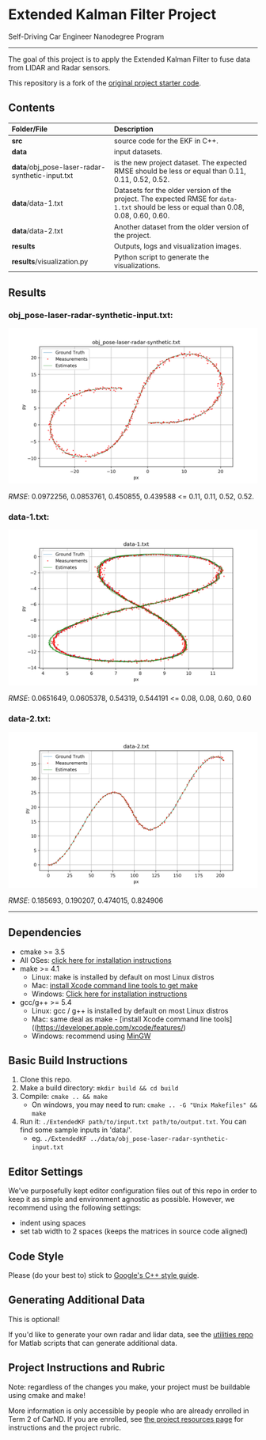# Extended Kalman Filter Project

Self-Driving Car Engineer Nanodegree Program

--- 

The goal of this project is to apply the Extended Kalman Filter to fuse data from LIDAR and Radar sensors. 

This repository is a fork of the [original project starter code](https://github.com/udacity/CarND-Extended-Kalman-Filter-Project).


## Contents

| Folder/File | Description | 
|:------------|:------------|
| **src**  | source code for the EKF in C++. |
| **data** | input datasets. |
| **data**/obj_pose-laser-radar-synthetic-input.txt | is the new project dataset. The expected RMSE should be less or equal than 0.11, 0.11, 0.52, 0.52.
| **data**/data-1.txt | Datasets for the older version of the project. The expected RMSE for `data-1.txt` should be less or equal than 0.08, 0.08, 0.60, 0.60. |
| **data**/data-2.txt | Another dataset from the older version of the project. |
| **results** | Outputs, logs and visualization images. |
| **results**/visualization.py | Python script to generate the visualizations. |

## Results

### obj_pose-laser-radar-synthetic-input.txt:

![](results/obj_pose-laser-radar-synthetic.png)

*RMSE*: 0.0972256, 0.0853761, 0.450855, 0.439588 <= 0.11, 0.11, 0.52, 0.52.

### data-1.txt:

![](results/data-1.png)

*RMSE*: 0.0651649, 0.0605378, 0.54319, 0.544191 <=  0.08, 0.08, 0.60, 0.60

### data-2.txt:

![](results/data-2.png)

*RMSE*: 0.185693, 0.190207, 0.474015, 0.824906

---

## Dependencies

* cmake >= 3.5
 * All OSes: [click here for installation instructions](https://cmake.org/install/)
* make >= 4.1
  * Linux: make is installed by default on most Linux distros
  * Mac: [install Xcode command line tools to get make](https://developer.apple.com/xcode/features/)
  * Windows: [Click here for installation instructions](http://gnuwin32.sourceforge.net/packages/make.htm)
* gcc/g++ >= 5.4
  * Linux: gcc / g++ is installed by default on most Linux distros
  * Mac: same deal as make - [install Xcode command line tools]((https://developer.apple.com/xcode/features/)
  * Windows: recommend using [MinGW](http://www.mingw.org/)

## Basic Build Instructions

1. Clone this repo.
2. Make a build directory: `mkdir build && cd build`
3. Compile: `cmake .. && make` 
   * On windows, you may need to run: `cmake .. -G "Unix Makefiles" && make`
4. Run it: `./ExtendedKF path/to/input.txt path/to/output.txt`. You can find
   some sample inputs in 'data/'.
    - eg. `./ExtendedKF ../data/obj_pose-laser-radar-synthetic-input.txt`

## Editor Settings

We've purposefully kept editor configuration files out of this repo in order to
keep it as simple and environment agnostic as possible. However, we recommend
using the following settings:

* indent using spaces
* set tab width to 2 spaces (keeps the matrices in source code aligned)

## Code Style

Please (do your best to) stick to [Google's C++ style guide](https://google.github.io/styleguide/cppguide.html).

## Generating Additional Data

This is optional!

If you'd like to generate your own radar and lidar data, see the
[utilities repo](https://github.com/udacity/CarND-Mercedes-SF-Utilities) for
Matlab scripts that can generate additional data.

## Project Instructions and Rubric

Note: regardless of the changes you make, your project must be buildable using
cmake and make!

More information is only accessible by people who are already enrolled in Term 2
of CarND. If you are enrolled, see [the project resources page](https://classroom.udacity.com/nanodegrees/nd013/parts/40f38239-66b6-46ec-ae68-03afd8a601c8/modules/0949fca6-b379-42af-a919-ee50aa304e6a/lessons/f758c44c-5e40-4e01-93b5-1a82aa4e044f/concepts/382ebfd6-1d55-4487-84a5-b6a5a4ba1e47)
for instructions and the project rubric.
